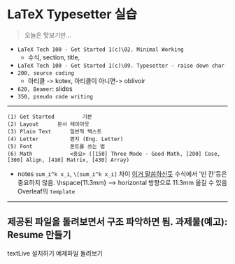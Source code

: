 # LaTeX Typesetter 실습
> 오늘은 맛보기만...
- `LaTeX Tech 100 - Get Started 1(c)\02. Minimal Working`
  - 수식, section, title, 
- `LaTeX Tech 100 - Get Started 1(c)\09. Typesetter - raise down char`
- `200, source coding`
  - 아티클 -> kotex, 아티클이 아니면-> oblivoir
- `620, Beamer`: slides
- `350, pseudo code writing`
 
---
```
(1) Get Started 		기본
(2) Layout 		문서 레이아웃
(3) Plain Text		일반적 텍스트
(4) Letter			편지 (Eng. Letter)
(5) Font			폰트를 쓰는 법
(6) Math			<중요> ([150] Three Mode - Good Math, [280] Case, [300] Align, [410] Matrix, [430] Array)
```

- notes
`sum_i^k x_i`, `\[sum_i^k x_i]` 차이 [이거 말씀하신듯](https://www.physicsread.com/latex-summation/)
수식에서 '빈 칸'등은 중요하지 않음.
\hspace{11.3mm} --> horizontal 방향으로 11.3mm 옮길 수 있음
Overleaf의 `template`

---
제공된 파일을 돌려보면서 구조 파악하면 됨.
과제물(예고): Resume 만들기
---
textLive 설치하기
예제파일 돌려보기
